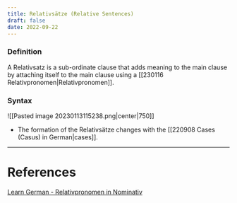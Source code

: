 ```yaml
---
title: Relativsätze (Relative Sentences)
draft: false
date: 2022-09-22
---
```


### Definition
A Relativsatz is a sub-ordinate clause that adds meaning to the main clause by attaching itself to the main clause using a [[230116 Relativpronomen|Relativpronomen]].  
### Syntax
![[Pasted image 20230113115238.png|center|750]]
- The formation of the Relativsätze changes with the [[220908 Cases (Casus) in German|cases]]. 


---
# References
[Learn German - Relativpronomen in Nominativ](https://www.youtube.com/watch?v=6CtW6EvAV4A)